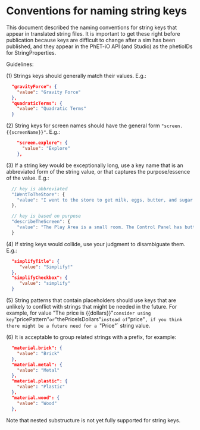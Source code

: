 # Conventions for naming string keys

This document described the naming conventions for string keys that appear in 
translated string files. It is important to get these right before publication 
because keys are difficult to change after a sim has been published, and they
appear in the PhET-iO API (and Studio) as the phetioIDs for StringProperties.

Guidelines:

(1) Strings keys should generally match their values. E.g.:

```json
  "gravityForce": {
    "value": "Gravity Force"
  },
  "quadraticTerms": {
    "value": "Quadratic Terms"
  }
```

(2) String keys for screen names should have the general form `"screen.{{screenName}}"`. E.g.:

```json
    "screen.explore": {
      "value": "Explore"
    },
```

(3) If a string key would be exceptionally long, use a key name that is an abbreviated form of the string value, or
that captures the purpose/essence of the value. E.g.:

```js
  // key is abbreviated
  "iWentToTheStore": {
    "value": "I went to the store to get milk, eggs, butter, and sugar."
  },

  // key is based on purpose
  "describeTheScreen": {
    "value": "The Play Area is a small room. The Control Panel has buttons, a checkbox, and radio buttons to change conditions in the room."
  }
```

(4) If string keys would collide, use your judgment to disambiguate them. E.g.:

```json
  "simplifyTitle": {
     "value": "Simplify!"
  },
  "simplifyCheckbox": {
     "value": "simplify"
  }
```

(5) String patterns that contain placeholders should use keys that are unlikely to conflict with strings that might be needed
in the future. For example, for value "The price is {{dollars}}"` consider using key `"pricePattern"` or `"thePriceIsDollars"`
instead of `"price"`, if you think there might be a future need for a `"Price"` string value.

(6) It is acceptable to group related strings with a prefix, for example:

```json
  "material.brick": {
    "value": "Brick"
  },
  "material.metal": {
    "value": "Metal"
  },
  "material.plastic": {
    "value": "Plastic"
  },
  "material.wood": {
    "value": "Wood"
  },
```

Note that nested substructure is not yet fully supported for string keys.
